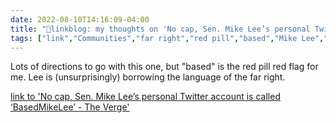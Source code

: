 ```yaml
---
date: 2022-08-10T14:16:09-04:00
title: "🔗linkblog: my thoughts on 'No cap, Sen. Mike Lee’s personal Twitter account is called ‘BasedMikeLee’ - The Verge'"
tags: ["link","Communities","far right","red pill","based","Mike Lee","Utah"]
---
```

Lots of directions to go with this one, but "based" is the red pill red flag for me. Lee is (unsurprisingly) borrowing the language of the far right.
 

[link to 'No cap, Sen. Mike Lee’s personal Twitter account is called ‘BasedMikeLee’ - The Verge'](https://www.theverge.com/2022/8/10/23300085/mike-lee-twitter-basedmikelee-utah-mitt-romney-trump)

